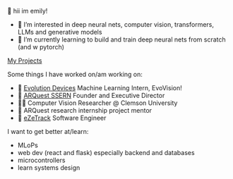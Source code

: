 👋 hii im emily!

- 👀 I’m interested in deep neural nets, computer vision, transformers, LLMs and generative models
- 🌱 I’m currently learning to build and train deep neural nets from scratch (and w pytorch)

[My Projects](https://emilyjiayaoli.me/projects.html)

Some things I have worked on/am working on:
- 🚶 [Evolution Devices](https://www.evolutiondevices.com/) Machine Learning Intern, EvoVision!
- 🧡 [ARQuest SSERN](https://www.arquestssern.org/) Founder and Executive Director
- 👩‍💻 Computer Vision Researcher @ Clemson University
- 🔬 ARQuest research internship project mentor
- 📱 [eZeTrack](https://www.linkedin.com/company/ezetrack/?viewAsMember=true) Software Engineer

I want to get better at/learn:
- MLoPs
- web dev (react and flask) especially backend and databases
- microcontrollers
- learn systems design
